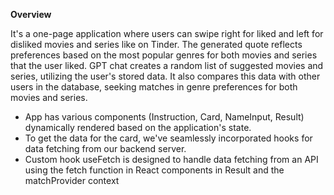 <b>Overview</b>

It's a one-page application where users can swipe right for liked and left for disliked movies and series like on Tinder. The generated quote reflects preferences based on the most popular genres for both movies and series that the user liked. 
GPT chat creates a random list of suggested movies and series, utilizing the user's stored data. It also compares this data with other users in the database, seeking matches in genre preferences for both movies and series.

<ul>
  <li>App has various components (Instruction, Card, NameInput, Result) dynamically rendered based on the application's state.</li>
  <li>To get the data for the card, we've seamlessly incorporated hooks for data fetching from our backend server.</li>
  <li>Custom hook useFetch is designed to handle data fetching from an API using the fetch function in React components in Result and the matchProvider context</li>
</ul>


